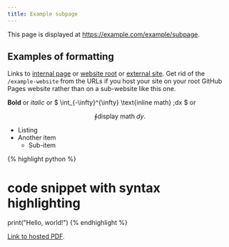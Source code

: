 ```yaml
---
title: Example subpage
---
```


This page is displayed at <https://example.com/example/subpage>.

## Examples of formatting

Links to [internal page](/example-website/example/) or [website
root](/example-website/) or [external site](https://github.com/). Get
rid of the `/example-website` from the URLs if you host your site on
your root GitHub Pages website rather than on a sub-website like this
one.

**Bold** or *italic* or $ \int_{-\infty}^{\infty} \text{inline math}
\;dx $ or

$$ \oint \text{display math} \;dy. $$

* Listing
* Another item
    * Sub-item

{% highlight python %}
# code snippet with syntax highlighting
print("Hello, world!")
{% endhighlight %}

[Link to hosted PDF](/example-website/assets/turksort.pdf).

